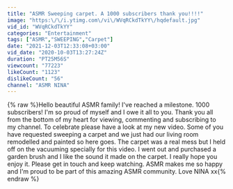 ```yaml
---
title: "ASMR Sweeping carpet. A 1000 subscribers thank you!!!!"
image: "https:\/\/i.ytimg.com\/vi\/WVqRCkdTkYY\/hqdefault.jpg"
vid_id: "WVqRCkdTkYY"
categories: "Entertainment"
tags: ["ASMR","SWEEPING","Carpet"]
date: "2021-12-03T12:33:08+03:00"
vid_date: "2020-10-03T13:27:24Z"
duration: "PT25M56S"
viewcount: "77223"
likeCount: "1123"
dislikeCount: "56"
channel: "ASMR NINA"
---
```

{% raw %}Hello beautiful ASMR family! I've reached a milestone. 1000 subscribers! I'm so proud of myself and I owe it all to you. Thank you all from the bottom of my heart for viewing, commenting and subscribing to my channel. To celebrate please have a look at my new video. Some of you have requested sweeping a carpet and we just had our living room remodelled and painted so here goes.  The carpet was a real mess but I held off on the vacuuming specially for this video. I went out and purchased a garden brush and I like the sound it made on the carpet. I really hope you enjoy it. Please get in touch and keep watching. ASMR makes me so happy and I'm proud to be part of this amazing ASMR community.  Love NINA xx{% endraw %}
